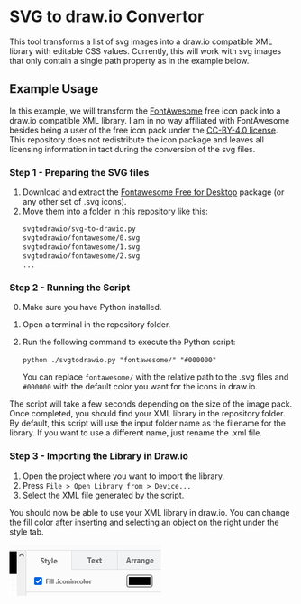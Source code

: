 # SVG to draw.io Convertor
This tool transforms a list of svg images into a draw.io compatible XML library with editable CSS values.
Currently, this will work with svg images that only contain a single path property as in the example below.

## Example Usage
In this example, we will transform the [FontAwesome](https://fontawesome.com/) free icon pack into a draw.io compatible XML library.
I am in no way affiliated with FontAwesome besides being a user of the free icon pack under the [CC-BY-4.0 license](https://creativecommons.org/licenses/by/4.0/). This repository does not redistribute the icon package and leaves all licensing information in tact during the conversion of the svg files.

### Step 1 - Preparing the SVG files
1. Download and extract the [Fontawesome Free for Desktop](https://fontawesome.com/download) package (or any other set of .svg icons).
2. Move them into a folder in this repository like this:
    ```
    svgtodrawio/svg-to-drawio.py
    svgtodrawio/fontawesome/0.svg
    svgtodrawio/fontawesome/1.svg
    svgtodrawio/fontawesome/2.svg
    ...
    ```

### Step 2 - Running the Script
0. Make sure you have Python installed.
1. Open a terminal in the repository folder.
2. Run the following command to execute the Python script:

    `python ./svgtodrawio.py "fontawesome/" "#000000"`

    You can replace `fontawesome/` with the relative path to the .svg files and `#000000` with the default color you want for the icons in draw.io.

The script will take a few seconds depending on the size of the image pack. Once completed, you should find your XML library in the repository folder.
By default, this script will use the input folder name as the filename for the library.
If you want to use a different name, just rename the .xml file.

### Step 3 - Importing the Library in Draw.io
1. Open the project where you want to import the library.
2. Press `File > Open Library from > Device...`
3. Select the XML file generated by the script.

You should now be able to use your XML library in draw.io. You can change the fill color after inserting and selecting an object on the right under the style tab.

![A screenshot showing the fill color change option in the draw.io UI.](fill-color-change.png)
